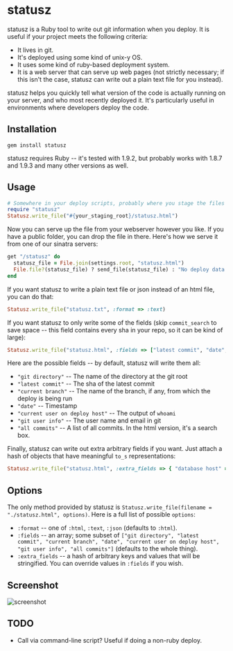 statusz
=======

statusz is a Ruby tool to write out git information when you deploy. It is useful if your project meets the
following criteria:

* It lives in git.
* It's deployed using some kind of unix-y OS.
* It uses some kind of ruby-based deployment system.
* It is a web server that can serve up web pages (not strictly necessary; if this isn't the case, statusz can
  write out a plain text file for you instead).

statusz helps you quickly tell what version of the code is actually running on your server, and who most
recently deployed it. It's particularly useful in environments where developers deploy the code.

Installation
------------

    gem install statusz

statusz requires Ruby -- it's tested with 1.9.2, but probably works with 1.8.7 and 1.9.3 and many other
versions as well.

Usage
-----

``` ruby
# Somewhere in your deploy scripts, probably where you stage the files before you rsync them:
require "statusz"
Statusz.write_file("#{your_staging_root}/statusz.html")
```

Now you can serve up the file from your webserver however you like. If you have a public folder, you can drop
the file in there. Here's how we serve it from one of our sinatra servers:

``` ruby
get "/statusz" do
  statusz_file = File.join(settings.root, "statusz.html")
  File.file?(statusz_file) ? send_file(statusz_file) : "No deploy data."
end
```

If you want statusz to write a plain text file or json instead of an html file, you can do that:

``` ruby
Statusz.write_file("statusz.txt", :format => :text)
```

If you want statusz to only write some of the fields (skip `commit_search` to save space -- this field
contains every sha in your repo, so it can be kind of large):

``` ruby
Statusz.write_file("statusz.html", :fields => ["latest commit", "date", "git user info"])
```

Here are the possible fields -- by default, statusz will write them all:

* `"git directory"` -- The name of the directory at the git root
* `"latest commit"` -- The sha of the latest commit
* `"current branch"` -- The name of the branch, if any, from which the deploy is being run
* `"date"` -- Timestamp
* `"current user on deploy host"` -- The output of `whoami`
* `"git user info"` -- The user name and email in git
* `"all commits"` -- A list of all commits. In the html version, it's a search box.

Finally, statusz can write out extra arbitrary fields if you want. Just attach a hash of objects that have
meaningful `to_s` representations:

``` ruby
Statusz.write_file("statusz.html", :extra_fields => { "database host" => "dbslave3.example.com" })
```

Options
-------

The only method provided by statusz is `Statusz.write_file(filename = "./statusz.html", options)`. Here is a
full list of possible `options`:

* `:format` -- one of `:html`, `:text`, `:json` (defaults to `:html`).
* `:fields` -- an array; some subset of `["git directory", "latest commit", "current branch", "date", "current
  user on deploy host", "git user info", "all commits"]` (defaults to the whole thing).
* `:extra_fields` -- a hash of arbitrary keys and values that will be stringified. You can override values in
  `:fields` if you wish.

Screenshot
----------

![screenshot](http://i.imgur.com/hjNvH.png)

TODO
----

* Call via command-line script? Useful if doing a non-ruby deploy.
